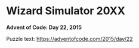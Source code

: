 # Wizard Simulator 20XX

**Advent of Code: Day 22, 2015**

Puzzle text: https://adventofcode.com/2015/day/22
